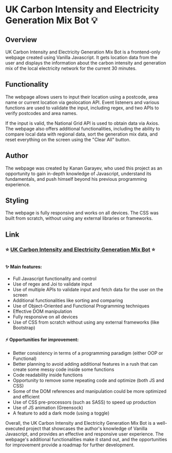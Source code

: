 # UK Carbon Intensity and Electricity Generation Mix Bot :bulb:

##

##

## Overview

UK Carbon Intensity and Electricity Generation Mix Bot is a frontend-only webpage created using Vanilla Javascript. It gets location data from the user and displays the information about the carbon intensity and generation mix of the local electricity network for the current 30 minutes.

##

## Functionality

The webpage allows users to input their location using a postcode, area name or current location via geolocation API. Event listeners and various functions are used to validate the input, including regex, and two APIs to verify postcodes and area names.

If the input is valid, the National Grid API is used to obtain data via Axios. The webpage also offers additional functionalities, including the ability to compare local data with regional data, sort the generation mix data, and reset everything on the screen using the "Clear All" button.

##

## Author

The webpage was created by Kanan Garayev, who used this project as an opportunity to gain in-depth knowledge of Javascript, understand its fundamentals, and push himself beyond his previous programming experience.

##

## Styling

The webpage is fully responsive and works on all devices. The CSS was built from scratch, without using any external libraries or frameworks.

##

## Link

### :star: [UK Carbon Intensity and Electricity Generation Mix Bot](https://gb-carbon-intensity.netlify.app/) :star:

##

#### :sparkles: Main features:

- Full Javascript functionality and control
- Use of regex and Joi to validate input
- Use of multiple APIs to validate input and fetch data for the user on the screen
- Additional functionalities like sorting and comparing
- Use of Object-Oriented and Functional Programming techniques
- Effective DOM manipulation
- Fully responsive on all devices
- Use of CSS from scratch without using any external frameworks (like Bootstrap)

#### :zap: Opportunities for improvement:

- Better consistency in terms of a programming paradigm (either OOP or Functional)
- Better planning to avoid adding additional features in a rush that can create some messy code inside some functions
- Code readability inside functions
- Opportunity to remove some repeating code and optimize (both JS and CSS)
- Some of the DOM references and manipulation could be more optimized and efficient
- Use of CSS pre-processors (such as SASS) to speed up production
- Use of JS animation (Greensock)
- A feature to add a dark mode (using a toggle)

Overall, the UK Carbon Intensity and Electricity Generation Mix Bot is a well-executed project that showcases the author's knowledge of Vanilla Javascript, and provides an effective and responsive user experience. The webpage's additional functionalities make it stand out, and the opportunities for improvement provide a roadmap for further development.
